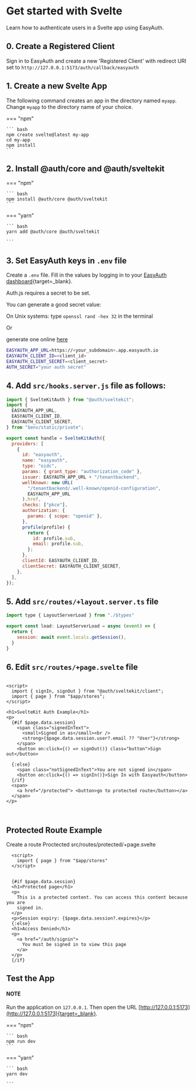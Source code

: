 # Get started with Svelte

Learn how to authenticate users in a Svelte app using EasyAuth.


## 0. Create a Registered Client

Sign in to EasyAuth and create a new 'Registered Client' with redirect URI set to  `http://127.0.0.1:5173/auth/callback/easyauth` 

## 1. Create a new Svelte App

The following command creates an app in the directory named `myapp`. Change `myapp` to the directory name of your choice.

=== "npm"

    ``` bash
    npm create svelte@latest my-app
    cd my-app
    npm install
    ```

## 2. Install @auth/core and @auth/sveltekit


=== "npm"

    ``` bash
    npm install @auth/core @auth/sveltekit
    ```

=== "yarn"

    ``` bash
    yarn add @auth/core @auth/sveltekit

    ```


## 3. Set EasyAuth keys in `.env` file

Create a `.env` file. Fill in the values by logging in to your [EasyAuth dashboard](https://easyauth.io){target=_blank}.


Auth.js requires a secret to be set.

You can generate a good secret value:

On Unix systems: type `openssl rand -hex 32` in the terminal

Or

generate one online [here](https://generate-secret.vercel.app/32)


``` bash title=".env"
EASYAUTH_APP_URL=https://<your_subdomain>.app.easyauth.io
EASYAUTH_CLIENT_ID=<client_id>
EASYAUTH_CLIENT_SECRET=<client_secret>
AUTH_SECRET="your auth secret"
```

## 4. Add `src/hooks.server.js` file as follows:

``` js title="src/hooks.server.js"
import { SvelteKitAuth } from "@auth/sveltekit";
import {
  EASYAUTH_APP_URL,
  EASYAUTH_CLIENT_ID,
  EASYAUTH_CLIENT_SECRET,
} from "$env/static/private";

export const handle = SvelteKitAuth({
  providers: [
    {
      id: "easyauth",
      name: "easyauth",
      type: "oidc",
      params: { grant_type: "authorization_code" },
      issuer: EASYAUTH_APP_URL + "/tenantbackend",
      wellKnown: new URL(
        "/tenantbackend/.well-known/openid-configuration",
        EASYAUTH_APP_URL
      ).href,
      checks: ["pkce"],
      authorization: {
        params: { scope: "openid" },
      },
      profile(profile) {
        return {
          id: profile.sub,
          email: profile.sub,
        };
      },
      clientId: EASYAUTH_CLIENT_ID,
      clientSecret: EASYAUTH_CLIENT_SECRET,
    },
  ],
});

```

## 5. Add `src/routes/+layout.server.ts` file

``` js title="src/routes/+layout.server.ts"
import type { LayoutServerLoad } from "./$types"

export const load: LayoutServerLoad = async (event) => {
  return {
    session: await event.locals.getSession(),
  }
}

```
## 6. Edit `src/routes/+page.svelte` file

``` svelte title="src/routes/+page.svelte"

<script>
  import { signIn, signOut } from "@auth/sveltekit/client";
  import { page } from "$app/stores";
</script>

<h1>SvelteKit Auth Example</h1>
<p>
  {#if $page.data.session}
    <span class="signedInText">
      <small>Signed in as</small><br />
      <strong>{$page.data.session.user?.email ?? "User"}</strong>
    </span>
    <button on:click={() => signOut()} class="button">Sign out</button>
    
  {:else}
    <span class="notSignedInText">You are not signed in</span>
    <button on:click={() => signIn()}>Sign In with Easyauth</button>
  {/if}
  <span>
    <a href="/protected"> <button>go to protected route</button></a>
  </span>
</p>



```


## Protected Route Example
Create a route Proctected src/routes/protected/+page.svelte

``` svelte title="src/routes/protected/+page.svelte"
  <script>
    import { page } from "$app/stores"
  </script>
  

  {#if $page.data.session}
  <h1>Protected page</h1>
  <p>
    This is a protected content. You can access this content because you are
    signed in.
  </p>
  <p>Session expiry: {$page.data.session?.expires}</p>
  {:else}
  <h1>Access Denied</h1>
  <p>
    <a href="/auth/signin">
      You must be signed in to view this page
    </a>
  </p>
  {/if}

```


## Test the App

#### NOTE
Run the application on `127.0.0.1`. Then open the URL [http://127.0.0.1:5173](http://127.0.0.1:5173){target=_blank}.

=== "npm"

    ``` bash
    npm run dev
    ```

=== "yarn"

    ``` bash
    yarn dev

    ```
